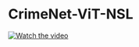 # CrimeNet-ViT-NSL

[![Watch the video](https://i.imgur.com/vKb2F1B.png)](https://youtu.be/vt5fpE0bzSY)
